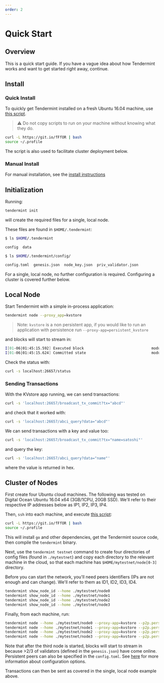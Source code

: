 ```yaml
---
order: 2
---
```


# Quick Start

## Overview

This is a quick start guide. If you have a vague idea about how Tendermint
works and want to get started right away, continue.

## Install

### Quick Install

To quickly get Tendermint installed on a fresh
Ubuntu 16.04 machine, use [this script](https://git.io/fFfOR).

> :warning: Do not copy scripts to run on your machine without knowing what they do.

```sh
curl -L https://git.io/fFfOR | bash
source ~/.profile
```

The script is also used to facilitate cluster deployment below.

### Manual Install

For manual installation, see the [install instructions](install.md)

## Initialization

Running:

```sh
tendermint init
```

will create the required files for a single, local node.

These files are found in `$HOME/.tendermint`:

```sh
$ ls $HOME/.tendermint

config  data

$ ls $HOME/.tendermint/config/

config.toml  genesis.json  node_key.json  priv_validator.json
```

For a single, local node, no further configuration is required.
Configuring a cluster is covered further below.

## Local Node

Start Tendermint with a simple in-process application:

```sh
tendermint node --proxy_app=kvstore
```

> Note: `kvstore` is a non persistent app, if you would like to run an application with persistence run `--proxy-app=persistent_kvstore`

and blocks will start to stream in:

```sh
I[01-06|01:45:15.592] Executed block                               module=state height=1 validTxs=0 invalidTxs=0
I[01-06|01:45:15.624] Committed state                              module=state height=1 txs=0 appHash=
```

Check the status with:

```sh
curl -s localhost:26657/status
```

### Sending Transactions

With the KVstore app running, we can send transactions:

```sh
curl -s 'localhost:26657/broadcast_tx_commit?tx="abcd"'
```

and check that it worked with:

```sh
curl -s 'localhost:26657/abci_query?data="abcd"'
```

We can send transactions with a key and value too:

```sh
curl -s 'localhost:26657/broadcast_tx_commit?tx="name=satoshi"'
```

and query the key:

```sh
curl -s 'localhost:26657/abci_query?data="name"'
```

where the value is returned in hex.

## Cluster of Nodes

First create four Ubuntu cloud machines. The following was tested on Digital
Ocean Ubuntu 16.04 x64 (3GB/1CPU, 20GB SSD). We'll refer to their respective IP
addresses below as IP1, IP2, IP3, IP4.

Then, `ssh` into each machine, and execute [this script](https://git.io/fFfOR):

```sh
curl -L https://git.io/fFfOR | bash
source ~/.profile
```

This will install `go` and other dependencies, get the Tendermint source code, then compile the `tendermint` binary.

Next, use the `tendermint testnet` command to create four directories of config files (found in `./mytestnet`) and copy each directory to the relevant machine in the cloud, so that each machine has `$HOME/mytestnet/node[0-3]` directory.

Before you can start the network, you'll need peers identifiers (IPs are not enough and can change). We'll refer to them as ID1, ID2, ID3, ID4.

```sh
tendermint show_node_id --home ./mytestnet/node0
tendermint show_node_id --home ./mytestnet/node1
tendermint show_node_id --home ./mytestnet/node2
tendermint show_node_id --home ./mytestnet/node3
```

Finally, from each machine, run:

```sh
tendermint node --home ./mytestnet/node0 --proxy-app=kvstore --p2p.persistent-peers="ID1@IP1:26656,ID2@IP2:26656,ID3@IP3:26656,ID4@IP4:26656"
tendermint node --home ./mytestnet/node1 --proxy-app=kvstore --p2p.persistent-peers="ID1@IP1:26656,ID2@IP2:26656,ID3@IP3:26656,ID4@IP4:26656"
tendermint node --home ./mytestnet/node2 --proxy-app=kvstore --p2p.persistent-peers="ID1@IP1:26656,ID2@IP2:26656,ID3@IP3:26656,ID4@IP4:26656"
tendermint node --home ./mytestnet/node3 --proxy-app=kvstore --p2p.persistent-peers="ID1@IP1:26656,ID2@IP2:26656,ID3@IP3:26656,ID4@IP4:26656"
```

Note that after the third node is started, blocks will start to stream in
because >2/3 of validators (defined in the `genesis.json`) have come online.
Persistent peers can also be specified in the `config.toml`. See [here](../tendermint-core/configuration.md) for more information about configuration options.

Transactions can then be sent as covered in the single, local node example above.
